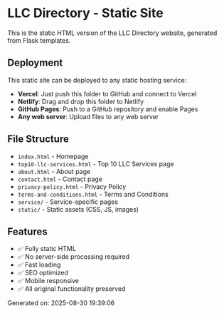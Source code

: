 # LLC Directory - Static Site

This is the static HTML version of the LLC Directory website, generated from Flask templates.

## Deployment

This static site can be deployed to any static hosting service:

- **Vercel**: Just push this folder to GitHub and connect to Vercel
- **Netlify**: Drag and drop this folder to Netlify
- **GitHub Pages**: Push to a GitHub repository and enable Pages
- **Any web server**: Upload files to any web server

## File Structure

- `index.html` - Homepage
- `top10-llc-services.html` - Top 10 LLC Services page
- `about.html` - About page
- `contact.html` - Contact page
- `privacy-policy.html` - Privacy Policy
- `terms-and-conditions.html` - Terms and Conditions
- `service/` - Service-specific pages
- `static/` - Static assets (CSS, JS, images)

## Features

- ✅ Fully static HTML
- ✅ No server-side processing required
- ✅ Fast loading
- ✅ SEO optimized
- ✅ Mobile responsive
- ✅ All original functionality preserved

Generated on: 2025-08-30 19:39:06
